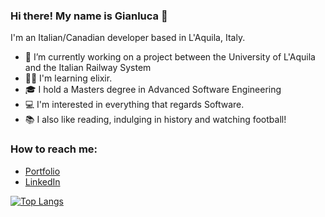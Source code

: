 ### Hi there! My name is Gianluca 👋
I'm an Italian/Canadian developer based in L'Aquila, Italy. 

- 🔭 I’m currently working on a project between the University of L'Aquila and the Italian Railway System
- 🧙‍♂️ I'm learning elixir.
- 🎓 I hold a Masters degree in Advanced Software Engineering
- 💻 I'm interested in everything that regards Software.
- 📚 I also like reading, indulging in history and watching football! 

### How to reach me:
- <a href="https://gianlucarea.github.io"> Portfolio </a>
- <a href="https://www.linkedin.com/in/gianlucarea"> LinkedIn</a>

<!--
**gianlucarea/gianlucarea** is a ✨ _special_ ✨ repository because its `README.md` (this file) appears on your GitHub profile.

Here are some ideas to get you started:

- 🌱 I’m currently learning ...
- 👯 I’m looking to collaborate on ...
- 🤔 I’m looking for help with ...
- 💬 Ask me about ...
- 📫 How to reach me: ...
- 😄 Pronouns: ...
- ⚡ Fun fact: ...
-->

[![Top Langs](https://github-readme-stats-git-masterrstaa-rickstaa.vercel.app/api/top-langs/?username=gianlucarea&theme=dracula)](https://github.com/anuraghazra/github-readme-stats)
